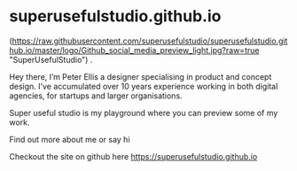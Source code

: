 # superusefulstudio.github.io


(https://raw.githubusercontent.com/superusefulstudio/superusefulstudio.github.io/master/logo/Github_social_media_preview_light.jpg?raw=true "SuperUsefulStudio") .  

Hey there, I’m Peter Ellis a designer specialising in product and concept design. I’ve accumulated over 10 years experience working in both digital agencies, for startups and larger organisations. 

Super useful studio is my playground where you can preview some of my work. 

Find out more about me or say hi

Checkout the site on github here https://superusefulstudio.github.io
